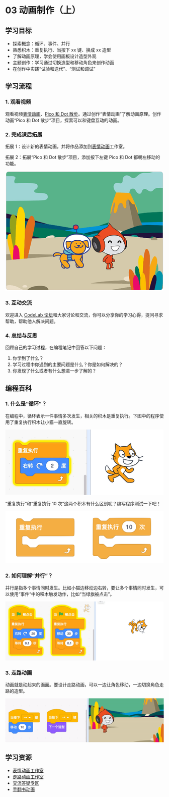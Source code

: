 # 03 动画制作（上）

## 学习目标

* 探索概念：循环、事件、并行
* 熟悉积木：重复执行、当按下 xx 键、换成 xx 造型
* 了解动画原理，学会使用画板设计造型外观
* 主题创作：学习通过切换造型和移动角色来创作动画
* 在创作中实践“试验和迭代”、“测试和调试”

## 学习流程

### 1. 观看视频

观看视频[表情动画](https://www.bilibili.com/video/BV1jT4y1K7iA?p=6)、[Pico 和 Dot 散步](https://www.bilibili.com/video/BV1jT4y1K7iA?p=7)。通过创作“表情动画”了解动画原理。创作动画“Pico 和 Dot 散步”项目，探索可以和键盘互动的动画。

### 2. 完成课后拓展

拓展 1：设计新的表情动画，并将作品添加到[表情动画](https://create.codelab.club/studios/294/)工作室。



拓展 2：拓展“Pico 和 Dot 散步”项目，添加按下左键 Pico 和 Dot 都朝左移动的功能。

![](.gitbook/assets/3.1-san-bu-.gif)

### 3. 互动交流

欢迎进入 [CodeLab 论坛](https://discuss.codelab.club/c/8-category/8)和大家讨论和交流，你可以分享你的学习心得，提问寻求帮助，帮助他人解决问题。

### 4. 总结与反思

回顾自己的学习过程，在编程笔记中回答以下问题：

1. 你学到了什么？
2. 学习过程中你遇到的主要问题是什么？你是如何解决的？
3. 你发现了什么或者有什么想进一步了解的？

## 编程百科

### 1. 什么是“循环”？

在编程中，循环表示一件事情多次发生，相关的积木是重复执行。下图中的程序使用了重复执行积木让小猫一直旋转。

![](.gitbook/assets/3.2-xun-huan-.gif)

“重复执行”和“重复执行 10 次”这两个积木有什么区别呢？编写程序测试一下吧！

![](.gitbook/assets/3.3-xun-huan-ji-mu-.png)

### 2. 如何理解“并行”？

并行是指多个事情同时发生。比如小猫边移动边右转，要让多个事情同时发生，可以使用“事件”中的积木触发动作，比如“当绿旗被点击”。

![](.gitbook/assets/3.4-bing-hang-.gif)

### 3. 走路动画

动画就是动起来的画面。要设计走路动画，可以一边让角色移动，一边切换角色走路的造型。

![](.gitbook/assets/3.5-zou-lu-dong-hua-.gif)

## 学习资源

* [表情动画工作室](https://create.codelab.club/studios/294)
* [走路动画工作室](https://create.codelab.club/studios/296/)
* [交流答疑专区](https://discuss.codelab.club/c/8-category/32-category/32)
* [手翻书动画](https://www.bilibili.com/video/BV17J411Q7yg)


